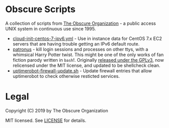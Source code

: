 Obscure Scripts
===============

A collection of scripts from [The Obscure Organization](https://www.obscure.org) - a public access UNIX system in continuous use since 1995.

* [cloud-init-centos-7-ipv6.yml](cloud-init-centos-7-ipv6.yml) - Use in instance data for CentOS 7.x EC2 servers that are having trouble getting an IPv6 default route. 
* [patronus](patronus) - kill login sessions and processes on other ttys, with a whimsical Harry Potter twist. This might be one of the only works of fan fiction parody written in `bash`!. Originally [released under the GPLv3](https://obscurerichard.wordpress.com/2007/09/06/harry-potter-shell-script-fan-fiction-in-celebration-of-my-35th-birthday/), now relicensed under the MIT license, and updated to be shellcheck clean.
* [uptimerobot-firewall-update.sh](uptimerobot-firewall-update.sh) - Update firewall entries that allow uptimerobot to check otherwise resticted services.

Legal
=====

Copyright (C) 2019 by The Obscure Organization

MIT licensed. See [LICENSE](LICENSE) for details.
